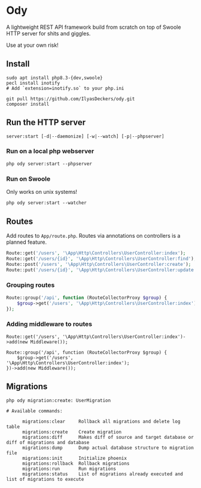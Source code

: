 # Ody

A lightweight REST API framework build from scratch on top of Swoole HTTP server for shits and giggles.

Use at your own risk!

## Install
```
sudo apt install php8.3-{dev,swoole}
pecl install inotify
# Add `extension=inotify.so` to your php.ini

git pull https://github.com/IlyasDeckers/ody.git
composer install
```

## Run the HTTP server
```
server:start [-d|--daemonize] [-w|--watch] [-p|--phpserver]
```

### Run on a local php webserver
```
php ody server:start --phpserver
```

### Run on Swoole
Only works on unix systems!
```
php ody server:start --watcher
```

## Routes
Add routes to `App/route.php`. Routes via annotations on controllers is a planned feature.

```php
Route::get('/users', '\App\Http\Controllers\UserController:index');
Route::get('/users/{id}', '\App\Http\Controllers\UserController:find');
Route::post('/users', '\App\Http\Controllers\UserController:create');
Route::put('/users/{id}', '\App\Http\Controllers\UserController:update');
```

### Grouping routes
```php
Route::group('/api', function (RouteCollectorProxy $group) {
    $group->get('/users', '\App\Http\Controllers\UserController:index');
});
```

### Adding middleware to routes
```shell
Route::get('/users', '\App\Http\Controllers\UserController:index')->add(new Middleware());

Route::group('/api', function (RouteCollectorProxy $group) {
    $group->get('/users', '\App\Http\Controllers\UserController:index');
})->add(new Middleware());
```

## Migrations
```
php ody migration:create: UserMigration

# Available commands:

      migrations:clear     Rollback all migrations and delete log table
      migrations:create    Create migration
      migrations:diff      Makes diff of source and target database or diff of migrations and database
      migrations:dump      Dump actual database structure to migration file
      migrations:init      Initialize phoenix
      migrations:rollback  Rollback migrations
      migrations:run       Run migrations
      migrations:status    List of migrations already executed and list of migrations to execute

```
